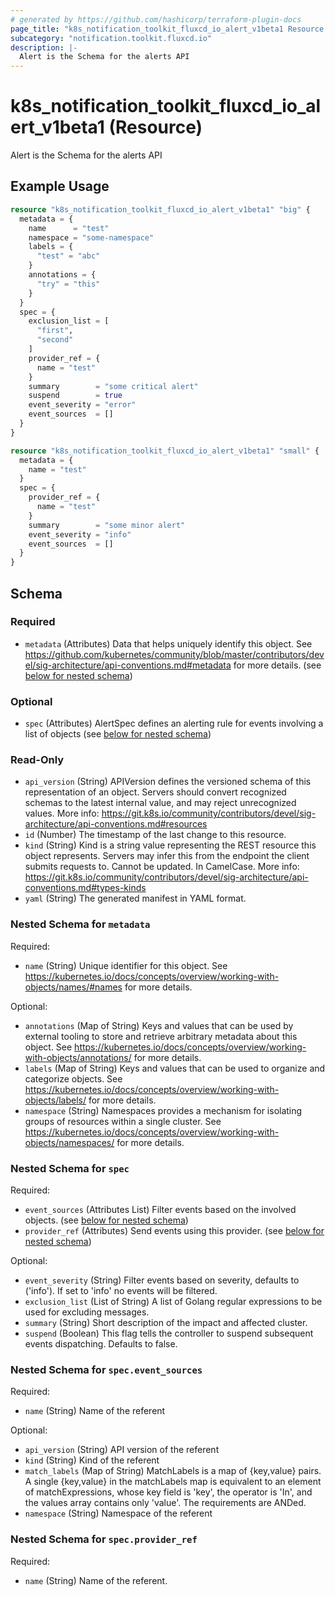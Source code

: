 ```yaml
---
# generated by https://github.com/hashicorp/terraform-plugin-docs
page_title: "k8s_notification_toolkit_fluxcd_io_alert_v1beta1 Resource - terraform-provider-k8s"
subcategory: "notification.toolkit.fluxcd.io"
description: |-
  Alert is the Schema for the alerts API
---
```


# k8s_notification_toolkit_fluxcd_io_alert_v1beta1 (Resource)

Alert is the Schema for the alerts API

## Example Usage

```terraform
resource "k8s_notification_toolkit_fluxcd_io_alert_v1beta1" "big" {
  metadata = {
    name      = "test"
    namespace = "some-namespace"
    labels = {
      "test" = "abc"
    }
    annotations = {
      "try" = "this"
    }
  }
  spec = {
    exclusion_list = [
      "first",
      "second"
    ]
    provider_ref = {
      name = "test"
    }
    summary        = "some critical alert"
    suspend        = true
    event_severity = "error"
    event_sources  = []
  }
}

resource "k8s_notification_toolkit_fluxcd_io_alert_v1beta1" "small" {
  metadata = {
    name = "test"
  }
  spec = {
    provider_ref = {
      name = "test"
    }
    summary        = "some minor alert"
    event_severity = "info"
    event_sources  = []
  }
}
```

<!-- schema generated by tfplugindocs -->
## Schema

### Required

- `metadata` (Attributes) Data that helps uniquely identify this object. See https://github.com/kubernetes/community/blob/master/contributors/devel/sig-architecture/api-conventions.md#metadata for more details. (see [below for nested schema](#nestedatt--metadata))

### Optional

- `spec` (Attributes) AlertSpec defines an alerting rule for events involving a list of objects (see [below for nested schema](#nestedatt--spec))

### Read-Only

- `api_version` (String) APIVersion defines the versioned schema of this representation of an object. Servers should convert recognized schemas to the latest internal value, and may reject unrecognized values. More info: https://git.k8s.io/community/contributors/devel/sig-architecture/api-conventions.md#resources
- `id` (Number) The timestamp of the last change to this resource.
- `kind` (String) Kind is a string value representing the REST resource this object represents. Servers may infer this from the endpoint the client submits requests to. Cannot be updated. In CamelCase. More info: https://git.k8s.io/community/contributors/devel/sig-architecture/api-conventions.md#types-kinds
- `yaml` (String) The generated manifest in YAML format.

<a id="nestedatt--metadata"></a>
### Nested Schema for `metadata`

Required:

- `name` (String) Unique identifier for this object. See https://kubernetes.io/docs/concepts/overview/working-with-objects/names/#names for more details.

Optional:

- `annotations` (Map of String) Keys and values that can be used by external tooling to store and retrieve arbitrary metadata about this object. See https://kubernetes.io/docs/concepts/overview/working-with-objects/annotations/ for more details.
- `labels` (Map of String) Keys and values that can be used to organize and categorize objects. See https://kubernetes.io/docs/concepts/overview/working-with-objects/labels/ for more details.
- `namespace` (String) Namespaces provides a mechanism for isolating groups of resources within a single cluster. See https://kubernetes.io/docs/concepts/overview/working-with-objects/namespaces/ for more details.


<a id="nestedatt--spec"></a>
### Nested Schema for `spec`

Required:

- `event_sources` (Attributes List) Filter events based on the involved objects. (see [below for nested schema](#nestedatt--spec--event_sources))
- `provider_ref` (Attributes) Send events using this provider. (see [below for nested schema](#nestedatt--spec--provider_ref))

Optional:

- `event_severity` (String) Filter events based on severity, defaults to ('info'). If set to 'info' no events will be filtered.
- `exclusion_list` (List of String) A list of Golang regular expressions to be used for excluding messages.
- `summary` (String) Short description of the impact and affected cluster.
- `suspend` (Boolean) This flag tells the controller to suspend subsequent events dispatching. Defaults to false.

<a id="nestedatt--spec--event_sources"></a>
### Nested Schema for `spec.event_sources`

Required:

- `name` (String) Name of the referent

Optional:

- `api_version` (String) API version of the referent
- `kind` (String) Kind of the referent
- `match_labels` (Map of String) MatchLabels is a map of {key,value} pairs. A single {key,value} in the matchLabels map is equivalent to an element of matchExpressions, whose key field is 'key', the operator is 'In', and the values array contains only 'value'. The requirements are ANDed.
- `namespace` (String) Namespace of the referent


<a id="nestedatt--spec--provider_ref"></a>
### Nested Schema for `spec.provider_ref`

Required:

- `name` (String) Name of the referent.


